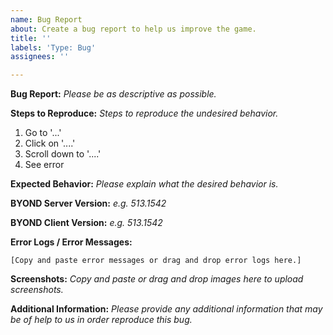 ```yaml
---
name: Bug Report
about: Create a bug report to help us improve the game.
title: ''
labels: 'Type: Bug'
assignees: ''

---
```


**Bug Report:**
*Please be as descriptive as possible.*

**Steps to Reproduce:**
*Steps to reproduce the undesired behavior.*
1. Go to '...'
2. Click on '....'
3. Scroll down to '....'
4. See error

**Expected Behavior:**
*Please explain what the desired behavior is.*

**BYOND Server Version:**
*e.g. 513.1542*

**BYOND Client Version:**
*e.g. 513.1542*

**Error Logs / Error Messages:**
```dm
[Copy and paste error messages or drag and drop error logs here.]
```

**Screenshots:**
*Copy and paste or drag and drop images here to upload screenshots.*

**Additional Information:**
*Please provide any additional information that may be of help to us in order reproduce this bug.*